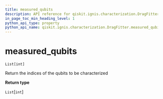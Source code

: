 ```yaml
---
title: measured_qubits
description: API reference for qiskit.ignis.characterization.DragFitter.measured_qubits
in_page_toc_min_heading_level: 1
python_api_type: property
python_api_name: qiskit.ignis.characterization.DragFitter.measured_qubits
---
```


# measured\_qubits

<span id="qiskit.ignis.characterization.DragFitter.measured_qubits" />

`List[int]`

Return the indices of the qubits to be characterized

**Return type**

`List`\[`int`]

